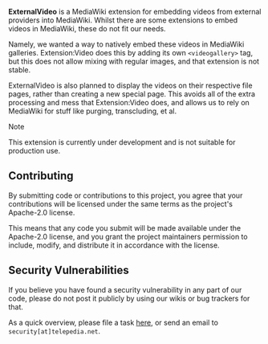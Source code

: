 **ExternalVideo** is a MediaWiki extension for embedding videos from external providers into MediaWiki. Whilst there are some extensions to embed videos in MediaWiki, these do not fit our needs.

Namely, we wanted a way to natively embed these videos in MediaWiki galleries. Extension:Video does this by adding its own `<videogallery>` tag, but this does not allow mixing with regular images, and that extension is not stable.

ExternalVideo is also planned to display the videos on their respective file pages, rather than creating a new special page. This avoids all of the extra processing and mess that Extension:Video does, and allows us
to rely on MediaWiki for stuff like purging, transcluding, et al.

> [!NOTE]
> This extension is currently under development and is not suitable for production use.

## Contributing
By submitting code or contributions to this project, you agree that your contributions will be licensed under the same terms as the project's Apache-2.0 license.

This means that any code you submit will be made available under the Apache-2.0 license, and you grant the project maintainers permission to include, modify, and distribute it in accordance with the license.

## Security Vulnerabilities
If you believe you have found a security vulnerability in any part of our code, please do not post it publicly by using
our wikis or bug trackers for that.

As a quick overview, please file a
task [here](https://telepedia.net/jira), or send an email to `security[at]telepedia.net`.
